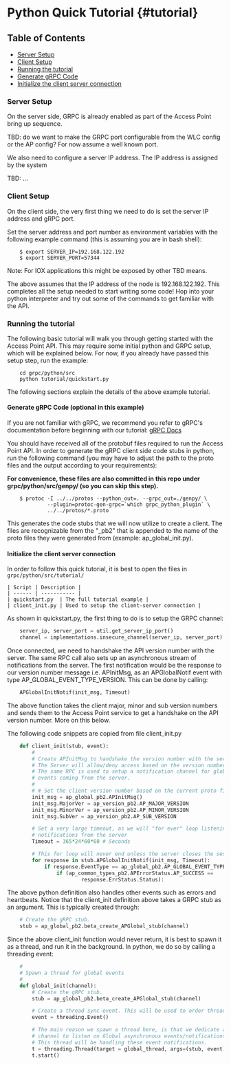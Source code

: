 Python Quick Tutorial {#tutorial}
=====================

## Table of Contents
- [Server Setup](#server)
- [Client Setup](#client)
- [Running the tutorial](#quick)
- [Generate gRPC Code](#gen)
- [Initialize the client server connection](#init)

### <a name='server'></a>Server Setup

On the server side, GRPC is already enabled as part of the Access Point bring up sequence.

TBD: do we want to make the GRPC port configurable from the WLC config or the AP config?
     For now assume a well known port.

We also need to configure a server IP address. The IP address is assigned by the system

TBD: ...


### <a name='client'></a>Client Setup

On the client side, the very first thing we need to do is set the server IP address and gRPC port.

Set the server address and port number as environment variables with the
following example command (this is assuming you are in bash shell):

```
    $ export SERVER_IP=192.168.122.192
    $ export SERVER_PORT=57344
```


Note: For IOX applications this might be exposed by other TBD means.

The above assumes that the IP address of the node is 192.168.122.192.
This completes all the setup needed to start writing some code! Hop into
your python interpreter and try out some of the commands to get familiar
with the API.

### <a name='quick'></a>Running the tutorial

The following basic tutorial will walk you through getting started with the Access Point API.
This may require some initial python and GRPC setup, which will be explained below. For now,
if you already have passed this setup step, run the example:

```
    cd grpc/python/src
    python tutorial/quickstart.py
```

The following sections explain the details of the above example tutorial.

#### <a name='gen'></a>Generate gRPC Code (optional in this example)

If you are not familiar with gRPC, we recommend you refer to gRPC's
documentation before beginning with our tutorial: [gRPC Docs](http://www.grpc.io/docs/)

You should have received all of the protobuf files required to run the
Access Point API. In order to generate the gRPC client side code stubs in python,
run the following command (you may have to adjust the path to the proto files and the
output according to your requirements):

**For convenience, these files are also committed in this repo under
  grpc/python/src/genpy/ (so you can skip this step).**

```
    $ protoc -I ../../protos --python_out=. --grpc_out=./genpy/ \
             --plugin=protoc-gen-grpc=`which grpc_python_plugin` \
             ../../protos/*.proto
```

This generates the code stubs that we will now utilize to create a client.
The files are recognizable from the "_pb2" that is appended to the name of the
proto files they were generated from (example: ap_global_init.py).

#### <a name='init'></a>Initialize the client server connection

In order to follow this quick tutorial, it is best to open the files in `grpc/python/src/tutorial/`

    | Script | Description |
    | ------ | ----------- |
    | quickstart.py  | The full tutorial example |
    | client_init.py | Used to setup the client-server connection |

As shown in quickstart.py, the first thing to do is to setup the GRPC channel:

```python
    server_ip, server_port = util.get_server_ip_port()
    channel = implementations.insecure_channel(server_ip, server_port)
```

Once connected, we need to handshake the API version number with the server.
The same RPC call also sets up an asynchronous stream of notifications from the server.
The first notification would be the response to our version number message i.e. APInitMsg,
as an APGlobalNotif event with type AP_GLOBAL_EVENT_TYPE_VERSION. This can be done by calling:

```python
    APGlobalInitNotif(init_msg, Timeout)
```

The above function takes the client major, minor and sub version numbers and sends
them to the Access Point service to get a handshake on the API version number.
More on this below.

The following code snippets are copied from file client_init.py

```python
    def client_init(stub, event):
        #
        # Create APInitMsg to handshake the version number with the server.
        # The Server will allow/deny access based on the version number.
        # The same RPC is used to setup a notification channel for global
        # events coming from the server.
        #
        # # Set the client version number based on the current proto files' version
        init_msg = ap_global_pb2.APInitMsg()
        init_msg.MajorVer = ap_version_pb2.AP_MAJOR_VERSION
        init_msg.MinorVer = ap_version_pb2.AP_MINOR_VERSION
        init_msg.SubVer = ap_version_pb2.AP_SUB_VERSION

        # Set a very large timeout, as we will "for ever" loop listening on
        # notifications from the server
        Timeout = 365*24*60*60 # Seconds

        # This for loop will never end unless the server closes the session
        for response in stub.APGlobalInitNotif(init_msg, Timeout):
            if response.EventType == ap_global_pb2.AP_GLOBAL_EVENT_TYPE_VERSION:
                if (ap_common_types_pb2.APErrorStatus.AP_SUCCESS ==
                        response.ErrStatus.Status):
```

The above python definition also handles other events such as errors and heartbeats.
Notice that the client_init definition above takes a GRPC stub as an argument.
This is typically created through:

```python
    # Create the gRPC stub.
    stub = ap_global_pb2.beta_create_APGlobal_stub(channel)

```

Since the above client_init function would never return, it is best to spawn
it as a thread, and run it in the background. In python, we do so by calling a threading event:

```python
    #
    # Spawn a thread for global events
    #
    def global_init(channel):
        # Create the gRPC stub.
        stub = ap_global_pb2.beta_create_APGlobal_stub(channel)

        # Create a thread sync event. This will be used to order thread execution
        event = threading.Event()

        # The main reason we spawn a thread here, is that we dedicate a GRPC
        # channel to listen on Global asynchronous events/notifications.
        # This thread will be handling these event notifications.
        t = threading.Thread(target = global_thread, args=(stub, event))
        t.start()
```

